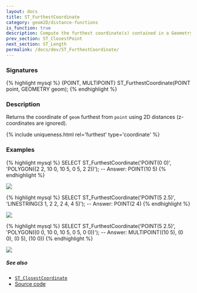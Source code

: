 ```yaml
---
layout: docs
title: ST_FurthestCoordinate
category: geom2D/distance-functions
is_function: true
description: Compute the furthest coordinate(s) contained in a Geometry starting from a <code>POINT</code>
prev_section: ST_ClosestPoint
next_section: ST_Length
permalink: /docs/dev/ST_FurthestCoordinate/
---
```


### Signatures

{% highlight mysql %}
{POINT, MULTIPOINT} ST_FurthestCoordinate(POINT point, GEOMETRY geom);
{% endhighlight %}

### Description

Returns the coordinate of `geom` furthest from `point` using 2D distances
(z-coordinates are ignored).

{% include uniqueness.html rel='furthest' type='coordinate' %}

### Examples

{% highlight mysql %}
SELECT ST_FurthestCoordinate('POINT(0 0)',
                             'POLYGON((2 2, 10 0, 10 5, 0 5, 2 2))');
-- Answer: POINT(10 5)
{% endhighlight %}

<img class="displayed" src="../ST_FurthestCoordinate_1.png"/>

{% highlight mysql %}
SELECT ST_FurthestCoordinate('POINT(5 2.5)',
                             'LINESTRING(3 1, 2 2, 2 4, 4 5)');
-- Answer: POINT(2 4)
{% endhighlight %}

<img class="displayed" src="../ST_FurthestCoordinate_2.png"/>

{% highlight mysql %}
SELECT ST_FurthestCoordinate('POINT(5 2.5)',
                             'POLYGON((0 0, 10 0, 10 5, 0 5, 0 0))');
-- Answer: MULTIPOINT((10 5), (0 0), (0 5), (10 0))
{% endhighlight %}

<img class="displayed" src="../ST_FurthestCoordinate_3.png"/>

##### See also

* [`ST_ClosestCoordinate`](../ST_ClosestCoordinate)
* <a href="https://github.com/irstv/H2GIS/blob/master/h2spatial-ext/src/main/java/org/h2gis/h2spatialext/function/spatial/distance/ST_FurthestCoordinate.java" target="_blank">Source code</a>
